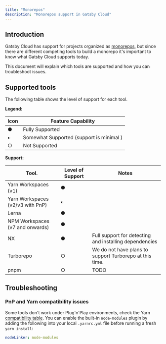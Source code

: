 ```yaml
---
title: "Monorepos"
description: "Monorepos support in Gatsby Cloud"
---
```


## Introduction

Gatsby Cloud has support for projects organized as [monorepos](https://monorepo.tools/), but since there are different competing tools to build a monorepo it's important to know what Gatsby Cloud supports today.

This document will explain which tools are supported and how you can troubleshoot issues.

## Supported tools

The following table shows the level of support for each tool.

**Legend:**

| Icon | Feature Capability                       |
| ---- | ---------------------------------------- |
| ●    | Fully Supported                          |
| ◐    | Somewhat Supported (support is minimal ) |
| ○    | Not Supported                            |

**Support:**

| Tool.                            | Level of Support | Notes                                                   |
| -------------------------------- | ---------------- | ------------------------------------------------------- |
| Yarn Workspaces (v1)             | ●                |                                                         |
| Yarn Workspaces (v2/v3 with PnP) | ◐                |                                                         |
| Lerna                            | ●                |                                                         |
| NPM Workspaces (v7 and onwards)  | ●                |                                                         |
| NX                               | ●                | Full support for detecting and installing dependencies  |
| Turborepo                        | ○                | We do not have plans to support Turborepo at this time. |
| pnpm                             | ○                | TODO                                                    |

## Troubleshooting

### PnP and Yarn compatibility issues

Some tools don't work under Plug'n'Play environments, check the Yarn [compatibility table](https://yarnpkg.com/features/pnp#compatibility-table). You can enable the built-in `node-modules` plugin by adding the following into your local `.yarnrc.yml` file before running a fresh `yarn install`:

```yml
nodeLinker: node-modules
```
